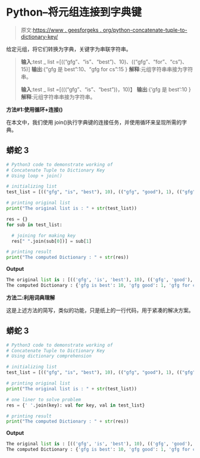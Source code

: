 # Python–将元组连接到字典键

> 原文:[https://www . geesforgeks . org/python-concatenate-tuple-to-dictionary-key/](https://www.geeksforgeeks.org/python-concatenate-tuple-to-dictionary-key/)

给定元组，将它们转换为字典，关键字为串联字符串。

> **输入**:test _ list =[((“gfg”、“is”、“best”)、10)、((“gfg”、“for”、“cs”)、15)]
> **输出**:{“gfg 是 best”:10、“gfg for cs”:15 }
> **解释**:元组字符串串接为字符串。
> 
> **输入**:test _ list =[(((“gfg”、“is”、“best”))，10)】
> **输出**:{‘gfg 是 best’:10 }
> **解释**:元组字符串串接为字符串。

**方法#1:使用循环+连接()**

在本文中，我们使用 join()执行字典键的连接任务，并使用循环来呈现所需的字典。

## 蟒蛇 3

```py
# Python3 code to demonstrate working of 
# Concatenate Tuple to Dictionary Key
# Using loop + join()

# initializing list
test_list = [(("gfg", "is", "best"), 10), (("gfg", "good"), 1), (("gfg", "for", "cs"), 15)]

# printing original list
print("The original list is : " + str(test_list))

res = {}
for sub in test_list:

  # joining for making key
  res[" ".join(sub[0])] = sub[1]

# printing result 
print("The computed Dictionary : " + str(res))
```

**Output**

```py
The original list is : [(('gfg', 'is', 'best'), 10), (('gfg', 'good'), 1), (('gfg', 'for', 'cs'), 15)]
The computed Dictionary : {'gfg is best': 10, 'gfg good': 1, 'gfg for cs': 15}

```

**方法二:利用词典理解**

这是上述方法的简写，类似的功能，只是纸上的一行代码，用于紧凑的解决方案。

## 蟒蛇 3

```py
# Python3 code to demonstrate working of 
# Concatenate Tuple to Dictionary Key
# Using dictionary comprehension

# initializing list
test_list = [(("gfg", "is", "best"), 10), (("gfg", "good"), 1), (("gfg", "for", "cs"), 15)]

# printing original list
print("The original list is : " + str(test_list))

# one liner to solve problem 
res = {' '.join(key): val for key, val in test_list}

# printing result 
print("The computed Dictionary : " + str(res))
```

**Output**

```py
The original list is : [(('gfg', 'is', 'best'), 10), (('gfg', 'good'), 1), (('gfg', 'for', 'cs'), 15)]
The computed Dictionary : {'gfg is best': 10, 'gfg good': 1, 'gfg for cs': 15}

```